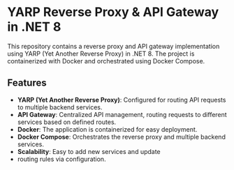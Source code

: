 # YARP Reverse Proxy & API Gateway in .NET 8

This repository contains a reverse proxy and API gateway implementation using YARP (Yet Another Reverse Proxy) in .NET 8. The project is containerized with Docker and orchestrated using Docker Compose.

## Features

- **YARP (Yet Another Reverse Proxy)**: Configured for routing API requests to multiple backend services.
- **API Gateway**: Centralized API management, routing requests to different services based on defined routes.
- **Docker**: The application is containerized for easy deployment.
- **Docker Compose**: Orchestrates the reverse proxy and multiple backend services.
- **Scalability**: Easy to add new services and update 
- routing rules via configuration.
